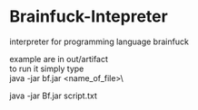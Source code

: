 # Brainfuck-Intepreter
interpreter for programming language brainfuck

example are in out/artifact\
to run it simply type\
java -jar bf.jar <name_of_file>\

java -jar Bf.jar script.txt
